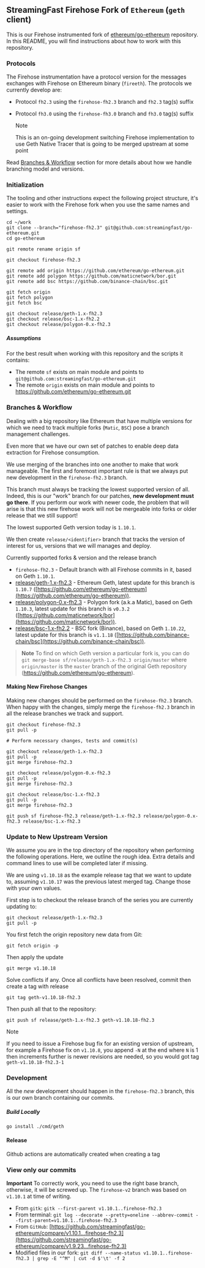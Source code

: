 ## StreamingFast Firehose Fork of `Ethereum` (`geth` client)

This is our Firehose instrumented fork of [ethereum/go-ethereum](https://github.com/ethereum/go-ethereum) repository. In this README, you will find instructions about how to work with this repository.

### Protocols

The Firehose instrumentation have a protocol version for the messages exchanges with Firehose on Ethereum binary (`fireeth`). The
protocols we currently develop are:

- Protocol `fh2.3` using the `firehose-fh2.3` branch and `fh2.3` tag(s) suffix
- Protocol `fh3.0` using the `firehose-fh3.0` branch and `fh3.0` tag(s) suffix

  > [!NOTE]
  > This is an on-going development switching Firehose implementation to use Geth Native Tracer that is going to be merged upstream at some point

Read [Branches & Workflow](#branches-&-workflow) section for more details about how we handle branching model and versions.

### Initialization

The tooling and other instructions expect the following project
structure, it's easier to work with the Firehose fork when you use
the same names and settings.

```
cd ~/work
git clone --branch="firehose-fh2.3" git@github.com:streamingfast/go-ethereum.git
cd go-ethereum

git remote rename origin sf

git checkout firehose-fh2.3

git remote add origin https://github.com/ethereum/go-ethereum.git
git remote add polygon https://github.com/maticnetwork/bor.git
git remote add bsc https://github.com/binance-chain/bsc.git

git fetch origin
git fetch polygon
git fetch bsc

git checkout release/geth-1.x-fh2.3
git checkout release/bsc-1.x-fh2.2
git checkout release/polygon-0.x-fh2.3
```

##### Assumptions

For the best result when working with this repository and the scripts it contains:

- The remote `sf` exists on main module and points to `git@github.com:streamingfast/go-ethereum.git`
- The remote `origin` exists on main module and points to https://github.com/ethereum/go-ethereum.git

### Branches & Workflow

Dealing with a big repository like Ethereum that have multiple versions for which we need
to track multiple forks (`Matic`, `BSC`) pose a branch management challenges.

Even more that we have our own set of patches to enable deep data extraction
for Firehose consumption.

We use merging of the branches into one another to make that work manageable.
The first and foremost important rule is that we always put new development
in the `firehose-fh2.3` branch.

This branch must always be tracking the lowest supported version of all. Indeed,
this is our "work" branch for our patches, **new development must go there**. If you
perform our work with newer code, the problem that will arise is that this new
firehose work will not be mergeable into forks or older release that we still
support!

The lowest supported Geth version today is `1.10.1`.

We then create `release/<identifier>` branch that tracks the version of interest
for us, versions that we will manages and deploy.

Currently supported forks & version and the release branch

- `firehose-fh2.3` - Default branch with all Firehose commits in it, based on Geth `1.10.1`.
- [release/geth-1.x-fh2.3](https://github.com/streamingfast/go-ethereum/tree/release/geth-1.x-fh2.3) - Ethereum Geth, latest update for this branch is `1.10.7` ([https://github.com/ethereum/go-ethereum](https://github.com/ethereum/go-ethereum)).
- [release/polygon-0.x-fh2.3](https://github.com/streamingfast/go-ethereum/tree/release/polygon-0.x-fh2.3) - Polygon fork (a.k.a Matic), based on Geth `1.10.3`, latest update for this branch is `v0.3.2` ([https://github.com/maticnetwork/bor](https://github.com/maticnetwork/bor)).
- [release/bsc-1.x-fh2.2](https://github.com/streamingfast/go-ethereum/tree/release/bsc-1.x-fh2.2) - BSC fork (Binance), based on Geth `1.10.22`, latest update for this branch is `v1.1.18` ([https://github.com/binance-chain/bsc](https://github.com/binance-chain/bsc)).

> **Note** To find on which Geth version a particular fork is, you can do `git merge-base sf/release/geth-1.x-fh2.3 origin/master` where `origin/master` is the `master` branch of the original Geth repository (https://github.com/ethereum/go-ethereum).

#### Making New Firehose Changes

Making new changes should be performed on the `firehose-fh2.3` branch. When happy
with the changes, simply merge the `firehose-fh2.3` branch in all the release branches we track
and support.

    git checkout firehose-fh2.3
    git pull -p

    # Perform necessary changes, tests and commit(s)

    git checkout release/geth-1.x-fh2.3
    git pull -p
    git merge firehose-fh2.3

    git checkout release/polygon-0.x-fh2.3
    git pull -p
    git merge firehose-fh2.3

    git checkout release/bsc-1.x-fh2.3
    git pull -p
    git merge firehose-fh2.3

    git push sf firehose-fh2.3 release/geth-1.x-fh2.3 release/polygon-0.x-fh2.3 release/bsc-1.x-fh2.3

### Update to New Upstream Version

We assume you are in the top directory of the repository when performing the following
operations. Here, we outline the rough idea. Extra details and command lines to use
will be completed later if missing.

We are using `v1.10.18` as the example release tag that we want to update to, assuming
`v1.10.17` was the previous latest merged tag. Change
those with your own values.

First step is to checkout the release branch of the series you are currently
updating to:

    git checkout release/geth-1.x-fh2.3
    git pull -p

You first fetch the origin repository new data from Git:

    git fetch origin -p

Then apply the update

    git merge v1.10.18

Solve conflicts if any. Once all conflicts have been resolved, commit then
create a tag with release

    git tag geth-v1.10.18-fh2.3

Then push all that to the repository:

    git push sf release/geth-1.x-fh2.3 geth-v1.10.18-fh2.3

> [!NOTE]
> If you need to issue a Firehose bug fix for an existing version of upstream, for example a Firehose fix on `v1.10.8`, you append `-N` at the end where `N` is 1 then increments further is newer revisions are needed, so you would got tag `geth-v1.10.18-fh2.3-1`

### Development

All the *new* development should happen in the `firehose-fh2.3` branch, this is our own branch
containing our commits.

##### Build Locally

    go install ./cmd/geth

#### Release

   Github actions are automatically created when creating a tag

### View only our commits

**Important** To correctly work, you need to use the right base branch, otherwise, it will be screwed up. The `firehose-v2`
branch was based on `v1.10.1` at time of writing.

* From `gitk`: `gitk --first-parent v1.10.1..firehose-fh2.3`
* From terminal: `git log --decorate --pretty=oneline --abbrev-commit --first-parent=v1.10.1..firehose-fh2.3`
* From `GitHub`: [https://github.com/streamingfast/go-ethereum/compare/v1.10.1...firehose-fh2.3](https://github.com/streamingfast/go-ethereum/compare/v1.9.23...firehose-fh2.3)
* Modified files in our fork: `git diff --name-status v1.10.1..firehose-fh2.3 | grep -E "^M" | cut -d $'\t' -f 2`
